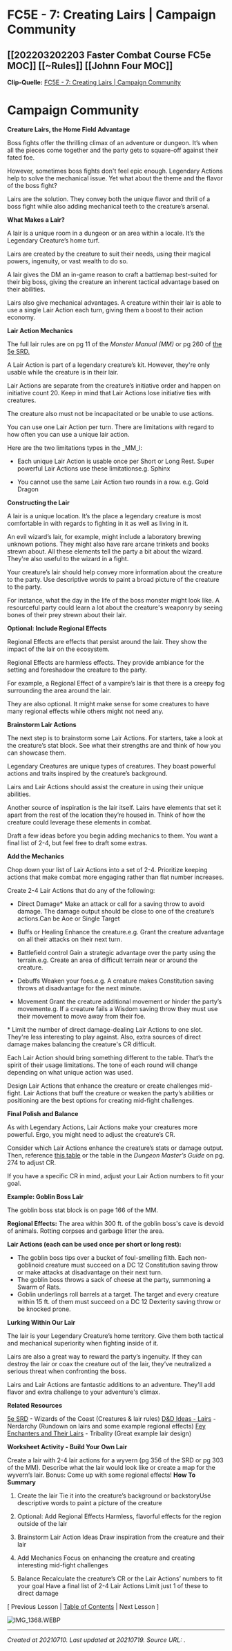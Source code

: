 # FC5E - 7: Creating Lairs | Campaign Community
 [[202203202203 Faster Combat Course FC5e MOC]] [[~Rules]] [[Johnn Four MOC]] 
---



**Clip-Quelle:** [FC5E - 7: Creating Lairs | Campaign Community](https://campaign-community.com/index.php?resources/7-creating-lairs.288/)

# Campaign Community

**Creature Lairs, the Home Field Advantage**

Boss fights offer the thrilling climax of an adventure or dungeon. It’s when all the pieces come together and the party gets to square-off against their fated foe.

However, sometimes boss fights don't feel epic enough. Legendary Actions help to solve the mechanical issue. Yet what about the theme and the flavor of the boss fight?

Lairs are the solution. They convey both the unique flavor and thrill of a boss fight while also adding mechanical teeth to the creature’s arsenal.

**What Makes a Lair?**

A lair is a unique room in a dungeon or an area within a locale. It’s the Legendary Creature’s home turf.

Lairs are created by the creature to suit their needs, using their magical powers, ingenuity, or vast wealth to do so.

A lair gives the DM an in-game reason to craft a battlemap best-suited for their big boss, giving the creature an inherent tactical advantage based on their abilities.

Lairs also give mechanical advantages. A creature within their lair is able to use a single Lair Action each turn, giving them a boost to their action economy.

**Lair Action Mechanics**

The full lair rules are on pg 11 of the _Monster Manual (MM)_ or pg 260 of [the 5e SRD.](https://media.wizards.com/2016/downloads/DND/SRD-OGL_V5.1.pdf)

A Lair Action is part of a legendary creature’s kit. However, they're only usable while the creature is in their lair.

Lair Actions are separate from the creature’s initiative order and happen on initiative count 20. Keep in mind that Lair Actions lose initiative ties with creatures.

The creature also must not be incapacitated or be unable to use actions.

You can use one Lair Action per turn. There are limitations with regard to how often you can use a unique lair action.

Here are the two limitations types in the _MM_l:

*   Each unique Lair Action is usable once per Short or Long Rest.
    Super powerful Lair Actions use these limitationse.g. Sphinx
    
*   You cannot use the same Lair Action two rounds in a row.
    e.g. Gold Dragon
    

**Constructing the Lair**

A lair is a unique location. It’s the place a legendary creature is most comfortable in with regards to fighting in it as well as living in it.

An evil wizard’s lair, for example, might include a laboratory brewing unknown potions. They might also have rare arcane trinkets and books strewn about. All these elements tell the party a bit about the wizard. They're also useful to the wizard in a fight.

Your creature’s lair should help convey more information about the creature to the party. Use descriptive words to paint a broad picture of the creature to the party.

For instance, what the day in the life of the boss monster might look like. A resourceful party could learn a lot about the creature's weaponry by seeing bones of their prey strewn about their lair.

**Optional: Include Regional Effects**

Regional Effects are effects that persist around the lair. They show the impact of the lair on the ecosystem.

Regional Effects are harmless effects. They provide ambiance for the setting and foreshadow the creature to the party.

For example, a Regional Effect of a vampire’s lair is that there is a creepy fog surrounding the area around the lair.

They are also optional. It might make sense for some creatures to have many regional effects while others might not need any.

**Brainstorm Lair Actions**

The next step is to brainstorm some Lair Actions. For starters, take a look at the creature’s stat block. See what their strengths are and think of how you can showcase them.

Legendary Creatures are unique types of creatures. They boast powerful actions and traits inspired by the creature’s background.

Lairs and Lair Actions should assist the creature in using their unique abilities.

Another source of inspiration is the lair itself. Lairs have elements that set it apart from the rest of the location they’re housed in. Think of how the creature could leverage these elements in combat.

Draft a few ideas before you begin adding mechanics to them. You want a final list of 2-4, but feel free to draft some extras.

**Add the Mechanics**

Chop down your list of Lair Actions into a set of 2-4. Prioritize keeping actions that make combat more engaging rather than flat number increases.

Create 2-4 Lair Actions that do any of the following:

*   Direct Damage\*
    Make an attack or call for a saving throw to avoid damage.
    The damage output should be close to one of the creature’s actions.Can be Aoe or Single Target
    
*   Buffs or Healing
    Enhance the creature.e.g. Grant the creature advantage on all their attacks on their next turn.
    
*   Battlefield control
    Gain a strategic advantage over the party using the terrain.e.g. Create an area of difficult terrain near or around the creature.
    
*   Debuffs
    Weaken your foes.e.g. A creature makes Constitution saving throws at disadvantage for the next minute.
    
*   Movement
    Grant the creature additional movement or hinder the party’s movemente.g. If a creature fails a Wisdom saving throw they must use their movement to move away from their foe.
    

\* Limit the number of direct damage-dealing Lair Actions to one slot. They're less interesting to play against. Also, extra sources of direct damage makes balancing the creature's CR difficult.

Each Lair Action should bring something different to the table. That’s the spirit of their usage limitations. The tone of each round will change depending on what unique action was used.

Design Lair Actions that enhance the creature or create challenges mid-fight. Lair Actions that buff the creature or weaken the party’s abilities or positioning are the best options for creating mid-fight challenges.

**Final Polish and Balance**

As with Legendary Actions, Lair Actions make your creatures more powerful. Ergo, you might need to adjust the creature’s CR.

Consider which Lair Actions enhance the creature’s stats or damage output. Then, reference [this table](https://old.reddit.com/r/dndnext/comments/2nn6ld/the_monster_quick_stats_by_cr_table/) or the table in the _Dungeon Master’s Guide_ on pg. 274 to adjust CR.

If you have a specific CR in mind, adjust your Lair Action numbers to fit your goal.

**Example: Goblin Boss Lair**

The goblin boss stat block is on page 166 of the MM.

**Regional Effects:** The area within 300 ft. of the goblin boss's cave is devoid of animals. Rotting corpses and garbage litter the area.

**Lair Actions (each can be used once per short or long rest):**

*   The goblin boss tips over a bucket of foul-smelling filth. Each non-goblinoid creature must succeed on a DC 12 Constitution saving throw or make attacks at disadvantage on their next turn.
*   The goblin boss throws a sack of cheese at the party, summoning a Swarm of Rats.
*   Goblin underlings roll barrels at a target. The target and every creature within 15 ft. of them must succeed on a DC 12 Dexterity saving throw or be knocked prone.

**Lurking Within Our Lair**

The lair is your Legendary Creature’s home territory. Give them both tactical and mechanical superiority when fighting inside of it.

Lairs are also a great way to reward the party’s ingenuity. If they can destroy the lair or coax the creature out of the lair, they’ve neutralized a serious threat when confronting the boss.

Lairs and Lair Actions are fantastic additions to an adventure. They'll add flavor and extra challenge to your adventure's climax.

**Related Resources**

[5e SRD](https://media.wizards.com/2016/downloads/DND/SRD-OGL_V5.1.pdf) \- Wizards of the Coast (Creatures & lair rules)
[D&D Ideas - Lairs](https://nerdarchy.com/dd-ideas-lairs/) - Nerdarchy (Rundown on lairs and some example regional effects)
[Fey Enchanters and Their Lairs](https://www.tribality.com/2016/04/28/fey-enchanters-and-their-lairs/) - Tribality (Great example lair design)

**Worksheet Activity - Build Your Own Lair**

Create a lair with 2-4 lair actions for a wyvern (pg 356 of the SRD or pg 303 of the MM). Describe what the lair would look like or create a map for the wyvern’s lair.
Bonus: Come up with some regional effects!
**How To Summary**

1.  Create the lair
    Tie it into the creature’s background or backstoryUse descriptive words to paint a picture of the creature
    
2.  Optional: Add Regional Effects
    Harmless, flavorful effects for the region outside of the lair
    
3.  Brainstorm Lair Action Ideas
    Draw inspiration from the creature and their lair
    
4.  Add Mechanics
    Focus on enhancing the creature and creating interesting mid-fight challenges
    
5.  Balance
    Recalculate the creature’s CR or the Lair Actions’ numbers to fit your goal
    Have a final list of 2-4 Lair Actions
    Limit just 1 of these to direct damage
    

\[ Previous Lesson | [Table of Contents](https://campaign-community.com/index.php?resources/table-of-contents-faster-combat-5e.243/) | Next Lesson \]​

![IMG_1368.WEBP](./resources/202107102151_FC5E_-_7__Creating_Lairs___Campaign_Community.resources/IMG_1368.WEBP)

---

_Created at 20210710._
_Last updated at 20210719._
_Source URL: [](https://campaign-community.com/index.php?resources/7-creating-lairs.288/)._




